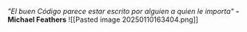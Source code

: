*"El buen Código parece estar escrito por alguien a quien le importa"*
**-Michael Feathers**
![[Pasted image 20250110163404.png]]